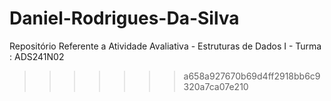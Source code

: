 # Daniel-Rodrigues-Da-Silva
Repositório Referente a Atividade Avaliativa - Estruturas de Dados I - Turma : ADS241N02
>>>>>>> a658a927670b69d4ff2918bb6c9320a7ca07e210
